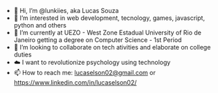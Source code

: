 - 👋 Hi, I’m @lunkiies, aka Lucas Souza
- 👀 I’m interested in web development, tecnology, games, javascript, python and others
- 🌱 I’m currently at UEZO - West Zone Estadual University of Rio de Janeiro getting a degree on Computer Science - 1st Period
- 💞️ I’m looking to collaborate on tech ativities and elaborate on college duties
- ☁️ I want to revolutionize psychology using technology
- 📫 How to reach me: lucaselson02@gmail.com or https://www.linkedin.com/in/lucaselson02/

<!---
lunkiies/lunkiies is a ✨ special ✨ repository because its `README.md` (this file) appears on your GitHub profile.
You can click the Preview link to take a look at your changes.
--->
